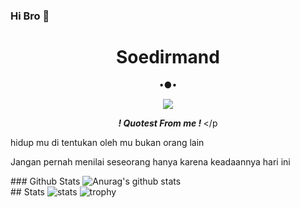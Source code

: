 ### Hi Bro 👋 <!-- **Soedirmand/Soedirmand** is a ✨ _special_ ✨ repository because its `README.md` (this file) appears on your GitHub profile. Here are some ideas to get you started: - 🔭 I’m currently working on ... - 🌱 I’m currently learning ... - 👯 I’m looking to collaborate on ... - 🤔 I’m looking for help with ... - 💬 Ask me about ... - 📫 How to reach me: ... - 😄 Pronouns: ... - ⚡ Fun fact: ... --> <h1 align="center"> Soedirmand </h1> <p align="center"> •●• </p> <p align="center"> <img src="https://telegra.ph/file/97d5445f0eee3dbacd763.jpg/u/83586926?s=60&v=4"> </p> <p align="center"> <i> <b> ! Quotest From me ! </b> </i> </p <p>hidup mu di tentukan oleh mu bukan orang lain</p> <P>Jangan pernah menilai seseorang hanya karena keadaannya hari ini</p> ### Github Stats ![Anurag's github stats](https://github-readme-stats.vercel.app/api?username=Soedirmand&show_icons=true&theme=radical)<br> ## Stats ![stats](https://github-readme-stats.vercel.app/api?username=Soedirmand&show_icons=true&count_private=true&title_color=f7d745&text_color=b2d76c&icon_color=6562af&bg_color=00000000&hide=bg-color&hide_border=false) ![trophy](https://github-profile-trophy.vercel.app/?username=Soedirmand&theme=juicyfresh&no-bg=true&no-frame=true&column=4&")
